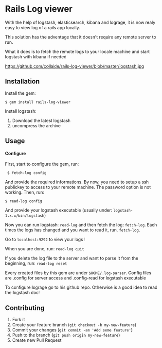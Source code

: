 # Rails Log viewer

With the help of logstash, elasticsearch, kibana and lograge, it is now realy easy to view log of a rails app locally.

This solution has the adventage that it doesn't require any remote server to run.

What it does is to fetch the remote logs to your locale machine and start logstash with kibana if needed

https://github.com/collaide/rails-log-viewer/blob/master/logstash.jpg

## Installation

Install the gem:

    $ gem install rails-log-viewer
    
Install logstash:

1. Download the latest logstash
2. uncompress the archive

## Usage

#### Configure

First, start to configure the gem, run:

     $ fetch-log config
     
And provide the required informations. By now, you need to setup a ssh publickey to access to your remote machine. The password option is not working. Then, run:

    $ read-log config
    
And provide your logstash executable (usually under: `logstash-1.x.x/bin/logstash`)

Now you can run logstash: ` read-log ` and then fetch the log: ` fetch-log `. Each times the logs has changed and you want to read it, run. ` fetch-log `.

Go to ` localhost:9292 ` to view your logs !

When you are done, run: ` read-log quit `

If you delete the log file to the server and want to parse it from the beginning, run: `read-log reset`

Every created files by this gem are under `$HOME/.log-parser`. Config files are .config for server access and .config-read for logstash executable

To configure lograge go to his github repo. Otherwise is a good idea to read the logstash doc!

## Contributing

1. Fork it
2. Create your feature branch (`git checkout -b my-new-feature`)
3. Commit your changes (`git commit -am 'Add some feature'`)
4. Push to the branch (`git push origin my-new-feature`)
5. Create new Pull Request
